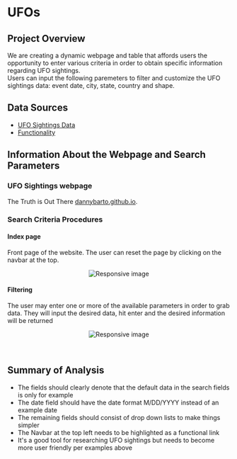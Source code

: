 # UFOs

## Project Overview
We are creating a dynamic webpage and table that affords users the opportunity to enter various criteria in order to obtain specific information regarding UFO sightings.\
Users can input the following paremeters to filter and customize the UFO sightings data: event date, city, state, country and shape. 

## Data Sources
- [UFO Sightings Data](https://github.com/dannybarto/ufo-analysis/blob/main/static/js/data.js)
- [Functionality](https://github.com/dannybarto/ufo-analysis/blob/main/static/js/app_1.js)

## Information About the Webpage and Search Parameters

### UFO Sightings webpage
<p>The Truth is Out There <a href ="https://dannybarto.github.io/" target="_blank">dannybarto.github.io</a>.</p>

### Search Criteria Procedures

#### Index page
Front page of the website. The user can reset the page by clicking on the navbar at the top.
<p align="center">
    <img src="https://github.com/dannybarto/ufo-analysis/blob/main/static/images/Index_Screenshot.png" class="img-responsive" alt="Responsive image"> 
</p>

#### Filtering 
The user may enter one or more of the available parameters in order to grab data. They will input the desired data, hit enter and the desired information will be returned
<p align="center">
    <img src="https://github.com/dannybarto/ufo-analysis/blob/main/static/images/Filters_Screenshot.png" class="img-responsive" alt="Responsive image"> 
</p>


<br>

## Summary of Analysis

- The fields should clearly denote that the default data in the search fields is only for example
- The date field should have the date format M/DD/YYYY instead of an example date
- The remaining fields should consist of drop down lists to make things simpler 
- The Navbar at the top left needs to be highlighted as a functional link
- It's a good tool for researching UFO sightings but needs to become more user friendly per examples above
